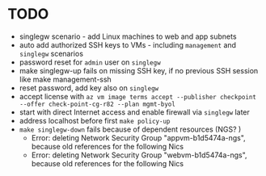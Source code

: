 # TODO

- singlegw scenario - add Linux machines to web and app subnets
- auto add authorized SSH keys to VMs - including `management` and `singlegw` scenarios
- password reset for `admin` user on `singlegw`
- make singlegw-up fails on missing SSH key, if no previous SSH session like make management-ssh
- reset password, add key also on `singlegw`
- accept license with `az vm image terms accept --publisher checkpoint --offer check-point-cg-r82 --plan mgmt-byol`
- start with direct Internet access and enable firewall via `singlegw` later
- address localhost before first `make policy-up`
- `make singlegw-down` fails because of dependent resources (NGS? )
    - Error: deleting Network Security Group "appvm-b1d5474a-ngs", because old references for the following Nics
    - Error: deleting Network Security Group "webvm-b1d5474a-ngs", because old references for the following Nics


